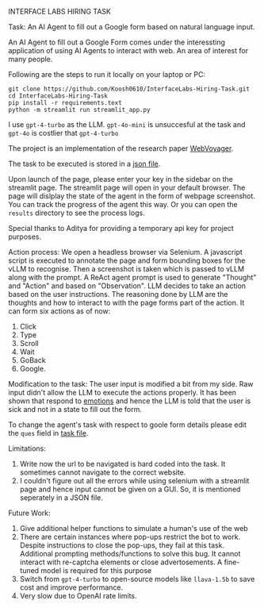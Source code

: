 INTERFACE LABS HIRING TASK

Task: An AI Agent to fill out a Google form based on natural language input.

An AI Agent to fill out a Google Form comes under the interessting application of using AI Agents to interact with web. An area of interest for many people.

Following are the steps to run it locally on your laptop or PC:

```git clone https://github.com/Koosh0610/InterfaceLabs-Hiring-Task.git```\
```cd InterfaceLabs-Hiring-Task```\
```pip install -r requirements.text```\
```python -m streamlit run streamlit_app.py```

I use ```gpt-4-turbo``` as the LLM. ```gpt-4o-mini``` is unsuccesful at the task and ```gpt-4o``` is costlier that ```gpt-4-turbo```

The project is an implementation of the research paper [WebVoyager](https://arxiv.org/abs/2401.13919).

The task to be executed is stored in a [json file](https://github.com/Koosh0610/InterfaceLabs-Hiring-Task/blob/main/data/task.jsonl).

Upon launch of the page, please enter your key in the sidebar on the streamlit page. The streamlit page will open in your default browser. The page will dislplay the state of the agent in the form of webpage screenshot. You can track the progress of the agent this way. Or you can open the ```results``` directory to see the process logs.

Special thanks to Aditya for providing a temporary api key for project purposes.

Action process:
We open a headless browser via Selenium. A javascript script is executed to annotate the page and form bounding boxes for the vLLM to recognise. Then a screenshot is taken which is passed to vLLM along with the prompt. A ReAct agent prompt is used to generate "Thought" and "Action" and based on "Observation". LLM decides to take an action based on the user instructions. The reasoning done by LLM are the thoughts and how to interact to with the page forms part of the action. It can form six actions as of now:
1. Click
2. Type
3. Scroll
4. Wait
5. GoBack
6. Google.
   

Modification to the task: The user input is modified a bit from my side. Raw input didn't allow the LLM to execute the actions properly. It has been shown that respond to [emotions](https://arxiv.org/abs/2307.11760) and hence the LLM is told that the user is sick and not in a state to fill out the form.

To change the agent's task with respect to goole form details please edit the ```ques``` field in [task file](https://github.com/Koosh0610/InterfaceLabs-Hiring-Task/blob/main/data/task.jsonl).

Limitations:

1. Write now the url to be navigated is hard coded into the task. It sometimes cannot navigate to the correct website.
2. I couldn't figure out all the errors while using selenium with a streamlit page and hence input cannot be given on a GUI. So, it is mentioned seperately in a JSON file.

Future Work:
1. Give additional helper functions to simulate a human's use of the web
2. There are certain instances where pop-ups restrict the bot to work. Despite instructions to close the pop-ups, they fail at this task. Additional prompting methods/functions to solve this bug. It cannot interact with re-captcha elements or close advertosements. A fine-tuned model is required for this purpose
3. Switch from ```gpt-4-turbo``` to open-source models like ```llava-1.5b``` to save cost and improve performance.
4. Very slow due to OpenAI rate limits.
